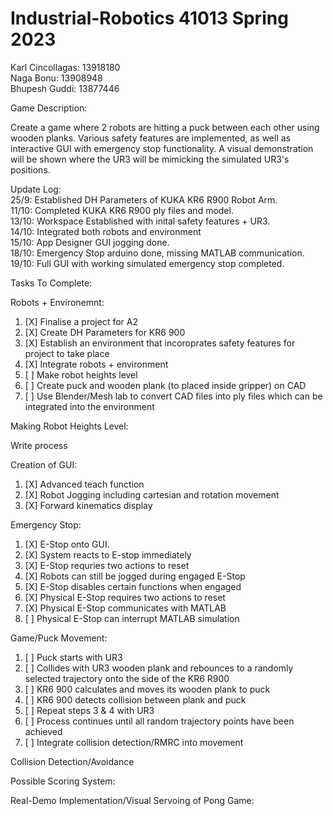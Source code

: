 # Industrial-Robotics 41013 Spring 2023

Karl Cincollagas: 13918180 <br>
Naga Bonu: 13908948 <br>
Bhupesh Guddi: 13877446 <br>

Game Description:

Create a game where 2 robots are hitting a puck between each other using wooden planks. Various safety features are implemented, as well as interactive GUI with emergency stop functionality. A visual demonstration will be shown where the UR3 will be mimicking the simulated UR3's positions. 

Update Log: <br>
25/9: Established DH Parameters of KUKA KR6 R900 Robot Arm. <br>
11/10: Completed KUKA KR6 R900 ply files and model. <br>
13/10: Workspace Established with inital safety features + UR3. <br>
14/10: Integrated both robots and environment <br>
15/10: App Designer GUI jogging done. <br>
18/10: Emergency Stop arduino done, missing MATLAB communication. <br>
19/10: Full GUI with working simulated emergency stop completed. <br>

Tasks To Complete:

Robots + Environemnt:
1. [X] Finalise a project for A2
2. [X] Create DH Parameters for KR6 900
3. [X] Establish an environment that incoroprates safety features for project to take place
4. [X] Integrate robots + environment
5. [ ] Make robot heights level
7. [ ] Create puck and wooden plank (to placed inside gripper) on CAD
8. [ ] Use Blender/Mesh lab to convert CAD files into ply files which can be integrated into the environment

Making Robot Heights Level:

Write process

Creation of GUI: <br>
1. [X] Advanced teach function
2. [X] Robot Jogging including cartesian and rotation movement
3. [X] Forward kinematics display


Emergency Stop: <br>
1. [X] E-Stop onto GUI.
2. [X] System reacts to E-stop immediately
3. [X] E-Stop requries two actions to reset
4. [X] Robots can still be jogged during engaged E-Stop
5. [X] E-Stop disables certain functions when engaged
6. [X] Physical E-Stop requires two actions to reset
7. [X] Physical E-Stop communicates with MATLAB
8. [ ] Physical E-Stop can interrupt MATLAB simulation


Game/Puck Movement: <br>
1. [ ] Puck starts with UR3
2. [ ] Collides with UR3 wooden plank and rebounces to a randomly selected trajectory onto the side of the KR6 R900
3. [ ] KR6 900 calculates and moves its wooden plank to puck
4. [ ] KR6 900 detects collision between plank and puck
5. [ ] Repeat steps 3 & 4 with UR3
6. [ ] Process continues until all random trajectory points have been achieved
7. [ ] Integrate collision detection/RMRC into movement 


Collision Detection/Avoidance <br>


Possible Scoring System: <br>

Real-Demo Implementation/Visual Servoing of Pong Game:


